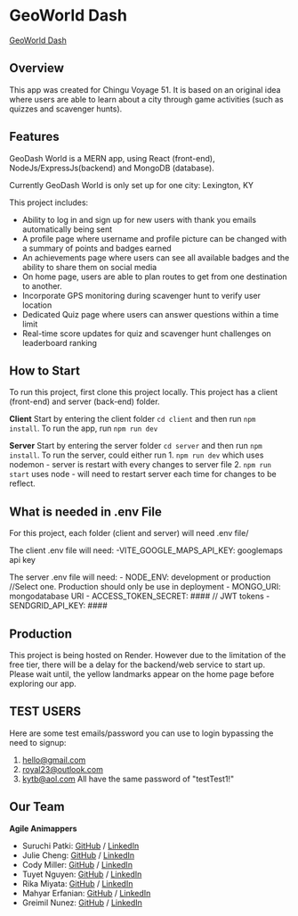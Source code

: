 # GeoWorld Dash
[GeoWorld Dash](https://geodash-world-client.onrender.com/)
## Overview
This app was created for Chingu Voyage 51. It is based on an original idea where users are able to learn about a city through game activities (such as quizzes and scavenger hunts).

## Features 
GeoDash World is a MERN app, using React (front-end), NodeJs/ExpressJs(backend) and MongoDB (database).

Currently GeoDash World is only set up for one city: Lexington, KY

This project includes:
 - Ability to log in and sign up for new users with thank you emails automatically being sent
 - A profile page where username and profile picture can be changed with a summary of points and badges earned
 - An achievements page where users can see all available badges and the ability to share them on social media
 - On home page, users are able to plan routes to get from one destination to another. 
 - Incorporate GPS monitoring during scavenger hunt to verify user location
 - Dedicated Quiz page where users can answer questions within a time limit
 - Real-time score updates for quiz and scavenger hunt challenges on leaderboard ranking

## How to Start
To run this project, first clone this project locally. This project has a client (front-end) and server (back-end) folder.

**Client**
Start by entering the client folder `cd client` and then run `npm install`. To run the app, run `npm run dev`

**Server**
Start by entering the server folder `cd server` and then run `npm install`. To run the server, could either run 1. `npm run dev` which uses nodemon - server is restart with every changes to server file 2. `npm run start` uses node - will need to restart server each time for changes to be reflect.

## What is needed in .env File
For this project, each folder (client and server) will need .env file/

The client .env file will need:
    -VITE_GOOGLE_MAPS_API_KEY: googlemaps api key
<!-- 
VITE_BACKEND_URL: backend-render-url //This will only be for deployment, not necessary during development -->
The server .env file will need: 
    - NODE_ENV: development or production  //Select one. Production should only be use in deployment
    - MONGO_URI: mongodatabase URI
    - ACCESS_TOKEN_SECRET: ####  // JWT tokens
    - SENDGRID_API_KEY: ####  
<!-- VITE_FRONTEND_URI: frontend-render-url //This will only be for deployment, not necessary during development -->

## Production
This project is being hosted on Render. However due to the limitation of the free tier, there will be a delay for the backend/web service to start up. Please wait until, the yellow landmarks appear on the home page before exploring our app. 

## TEST USERS
Here are some test emails/password you can use to login bypassing the need to signup:
1. hello@gmail.com
2. royal23@outlook.com
3. kytb@aol.com
All have the same password of "testTest1!"



## Our Team
**Agile Animappers**

- Suruchi Patki: [GitHub](https://github.com/Supatki) / [LinkedIn](https://www.linkedin.com/in/suruchi-patki-b0710b195/)
- Julie Cheng: [GitHub](https://github.com/jucheng925) / [LinkedIn](https://www.linkedin.com/in/juliecheng925/)
- Cody Miller: [GitHub](https://github.com/CJMiller17) / [LinkedIn](https://www.linkedin.com/in/cjmiller17/)
- Tuyet Nguyen: [GitHub](https://github.com/hongtuyet91) / [LinkedIn](https://www.linkedin.com/in/nguyen-tuyet/)
- Rika Miyata: [GitHub](https://github.com/Tayrika) / [LinkedIn](https://www.linkedin.com/in/rika-miyata-4bab99243/)
- Mahyar Erfanian: [GitHub](https://github.com/Mahyar-98) / [LinkedIn](https://www.linkedin.com/in/mahyar-erfanian-67968279/)
- Greimil Nunez: [GitHub](https://github.com/Greimil) / [LinkedIn](https://www.linkedin.com/in/greimil-nu%C3%B1ez/)
